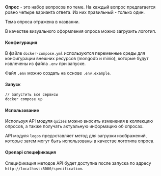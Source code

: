 **Опрос** - это набор вопросов по теме. На каждый вопрос предлагается ровно четыре варианта ответа. Из них правильный - только один. 

Тема опроса отражена в названии.

В качестве визуального оформления опроса можно загрузить логотип.

#### Конфигурация

В файле `docker-compose.yml` используются переменные среды для конфигурации внешних ресурсов (mongodb и minio), которые будут извлечены из файла `.env` при запуске.

Файл `.env` можно создать на основе `.env.example`.

#### Запуск

```bash
// запустить все сервисы 
docker compose up
```

#### Использование

Используя API модуля `quizes` можно вносить изменения в коллекцию опросов, а также получать актуальную информацию об опросах. 

API модуля `logos` предоставляет метод для загрузки изображений, которые затем могут быть использованы в качестве логотипа опроса.

#### Openapi спецификация

Спецификация методов API будет доступна после запуска по адресу `http://localhost:8000/specification`.
